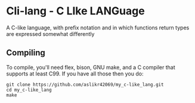 # Cli-lang - C LIke LANGuage
A C-like language, with prefix notation and in which functions return types are expressed somewhat differently

## Compiling
To compile, you'll need flex, bison, GNU make, and a C compiler that supports at least C99. If you have all those
then you do:
```
git clone https://github.com/aslikr42069/my_c-like_lang.git
cd my_c-like_lang
make
```

